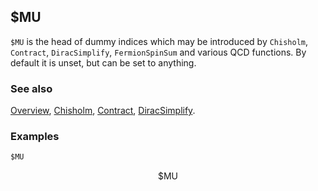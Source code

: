 ## $MU

`$MU` is the head of dummy indices which may be introduced by `Chisholm`, `Contract`, `DiracSimplify`, `FermionSpinSum` and various QCD functions. By default it is unset, but can be set to anything.

### See also

[Overview](Extra/FeynCalc.md), [Chisholm](Chisholm.md), [Contract](Contract.md), [DiracSimplify](DiracSimplify.md).

### Examples

```mathematica
$MU
```

$$\text{\$MU}$$
